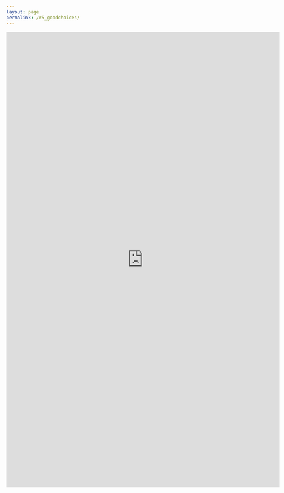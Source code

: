 ```yaml
---
layout: page
permalink: /r5_goodchoices/
---
```

<iframe src="https://docs.google.com/forms/d/e/1FAIpQLSfzcepShcnNuThKGqAhDbgDaKCmHSv2WR54f54wu1IJAuaUxg/viewform?embedded=true" width="720" height="1200" frameborder="0" marginheight="0" marginwidth="0">Wird geladen...</iframe>
